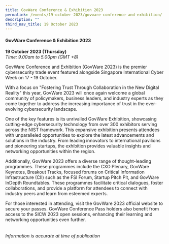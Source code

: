 ```yaml
---
title: GovWare Conference & Exhibition 2023
permalink: /events/19-october-2023/govware-conference-and-exhibition/
description: ""
third_nav_title: 19 October 2023
---
```

#### **GovWare Conference &amp; Exhibition 2023**

**19 October 2023 (Thursday)**  
*Time: 9.00am to 5.00pm (GMT +8)*

GovWare Conference and Exhibition (GovWare 2023) is the premier cybersecurity trade event featured alongside Singapore International Cyber Week on 17 - 19 October.  

With a focus on "Fostering Trust Through Collaboration in the New Digital Reality" this year, GovWare 2023 will once again welcome a global community of policymakers, business leaders, and industry experts as they come together to address the increasing importance of trust in the ever-evolving cybersecurity landscape. 

One of the key features is its unrivalled GovWare Exhibition, showcasing cutting-edge cybersecurity technology from over 300 exhibitors serving across the NIST framework. This expansive exhibition presents attendees with unparalleled opportunities to explore the latest advancements and solutions in the industry. From leading innovators to international pavilions and pioneering startups, the exhibition provides valuable insights and networking opportunities within the region. 

Additionally, GovWare 2023 offers a diverse range of thought-leading programmes. These programmes include the CXO Plenary, GovWare Keynotes, Breakout Tracks, focused forums on Critical Information Infrastructure (CII) such as the FSI Forum, Startup Pitch Pit, and GovWare InDepth Roundtables. These programmes facilitate critical dialogues, foster collaborations, and provide a platform for attendees to connect with industry peers and learn from esteemed experts. 

 For those interested in attending, visit the GovWare 2023 official website to secure your passes. GovWare Conference Pass holders also benefit from access to the SICW 2023 open sessions, enhancing their learning and networking opportunities even further.
<br><br><br>
*Information is accurate at time of publication*